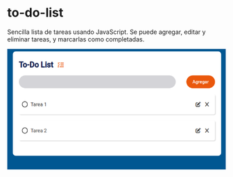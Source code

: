 # to-do-list

Sencilla lista de tareas usando JavaScript.
Se puede agregar, editar y eliminar tareas, y marcarlas como completadas.

![Alt text](./img.png)
